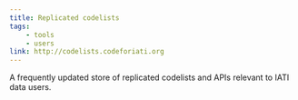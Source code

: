 ```yaml
---
title: Replicated codelists
tags:
    - tools
    - users
link: http://codelists.codeforiati.org
---
```


A frequently updated store of replicated codelists and APIs relevant to IATI data users.
